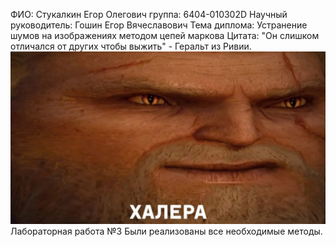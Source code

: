ФИО: Стукалкин Егор Олегович
группа: 6404-010302D
Научный руководитель: Гошин Егор Вячеславович
Тема диплома: Устранение шумов на изображенияx методом цепей маркова
Цитата: "Он слишком отличался от других чтобы выжить" - Геральт из Ривии.
![Imagine the true man](Geralt.jpg)
Лабораторная работа №3
Были реализованы все необходимые методы.